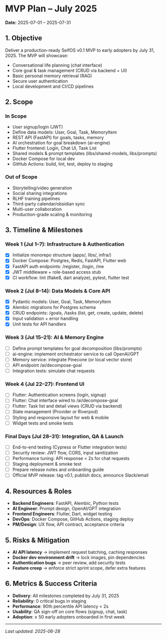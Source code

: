 <!-- docs/MVP-2025-07.md -->
# MVP Plan – July 2025

**Date:** 2025-07-01 – 2025-07-31

## 1. Objective
Deliver a production-ready SelfOS v0.1 MVP to early adopters by July 31, 2025. The MVP will showcase:
- Conversational life planning (chat interface)
- Core goal & task management (CRUD via backend + UI)
- Basic personal memory retrieval (RAG)
- Secure user authentication
- Local development and CI/CD pipelines

## 2. Scope
### In Scope
- User signup/login (JWT)
- Define data models: User, Goal, Task, MemoryItem
- REST API (FastAPI) for goals, tasks, memory
- AI orchestration for goal breakdown (ai-engine)
- Flutter frontend: Login, Chat UI, Task List
- Shared models & prompt templates (libs/shared-models, libs/prompts)
- Docker Compose for local dev
- GitHub Actions: build, lint, test, deploy to staging

### Out of Scope
- Storytelling/video generation
- Social sharing integrations
- RLHF training pipelines
- Third-party calendar/obsidian sync
- Multi-user collaboration
- Production-grade scaling & monitoring

## 3. Timeline & Milestones
### Week 1 (Jul 1–7): Infrastructure & Authentication
- [x] Initialize monorepo structure (apps/, libs/, infra/)
- [x] Docker Compose: Postgres, Redis, FastAPI, Flutter web
- [x] FastAPI auth endpoints: /register, /login, /me
- [x] JWT middleware + role-based access stub
- [x] CI workflow: lint (flake8, dart analyze), pytest, flutter test

### Week 2 (Jul 8–14): Data Models & Core API
- [x] Pydantic models: User, Goal, Task, MemoryItem
- [x] Alembic migrations for Postgres schema
- [x] CRUD endpoints: /goals, /tasks (list, get, create, update, delete)
- [x] Input validation + error handling
- [x] Unit tests for API handlers

### Week 3 (Jul 15–21): AI & Memory Engine
- [ ] Define prompt templates for goal decomposition (libs/prompts)
- [ ] ai-engine: implement orchestrator service to call OpenAI/GPT
- [ ] Memory service: integrate Pinecone (or local vector store)
- [ ] API endpoint /ai/decompose-goal
- [ ] Integration tests: simulate chat requests

### Week 4 (Jul 22–27): Frontend UI
- [ ] Flutter: Authentication screens (login, signup)
- [ ] Flutter: Chat interface wired to /ai/decompose-goal
- [ ] Flutter: Task list and detail views (CRUD via backend)
- [ ] State management (Provider or Riverpod)
- [ ] Styling and responsive layout for web & mobile
- [ ] Widget tests and smoke tests

### Final Days (Jul 28–31): Integration, QA & Launch
- [ ] End-to-end testing (Cypress or Flutter integration tests)
- [ ] Security review: JWT flow, CORS, input sanitization
- [ ] Performance tuning: API response < 2s for chat requests
- [ ] Staging deployment & smoke test
- [ ] Prepare release notes and onboarding guide
- [ ] Official MVP release: tag v0.1, publish docs, announce Slack/email

## 4. Resources & Roles
- **Backend Engineers**: FastAPI, Alembic, Python tests
- **AI Engineer**: Prompt design, OpenAI/GPT integration
- **Frontend Engineers**: Flutter, Dart, widget testing
- **DevOps**: Docker Compose, GitHub Actions, staging deploy
- **PM/Design**: UX flow, API contract, acceptance criteria

## 5. Risks & Mitigation
- **AI API latency** → implement request batching, caching responses
- **Docker dev environment drift** → lock images, pin dependencies
- **Authentication bugs** → peer review, add security tests
- **Feature creep** → enforce strict sprint scope, defer extra features

## 6. Metrics & Success Criteria
- **Delivery**: All milestones completed by July 31, 2025
- **Reliability**: 0 critical bugs in staging
- **Performance**: 90th percentile API latency < 2s
- **Usability**: QA sign-off on core flows (signup, chat, task)
- **Adoption**: ≥ 50 early adopters onboarded in first week

---
_Last updated: 2025-06-28_